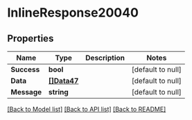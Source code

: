# InlineResponse20040

## Properties
Name | Type | Description | Notes
------------ | ------------- | ------------- | -------------
**Success** | **bool** |  | [default to null]
**Data** | [**[]Data47**](Data47.md) |  | [default to null]
**Message** | **string** |  | [default to null]

[[Back to Model list]](../README.md#documentation-for-models) [[Back to API list]](../README.md#documentation-for-api-endpoints) [[Back to README]](../README.md)

